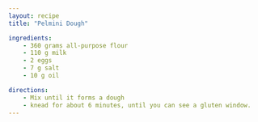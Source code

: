 ```yaml
---
layout: recipe
title: "Pelmini Dough"

ingredients:
    - 360 grams all-purpose flour
    - 110 g milk
    - 2 eggs
    - 7 g salt
    - 10 g oil

directions:
    - Mix until it forms a dough
    - knead for about 6 minutes, until you can see a gluten window.
---
```

